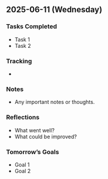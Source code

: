 ## 2025-06-11 (Wednesday)

### Tasks Completed
- Task 1
- Task 2

### Tracking
- 

### Notes
- Any important notes or thoughts.

### Reflections
- What went well?
- What could be improved?

### Tomorrow’s Goals
- Goal 1
- Goal 2
